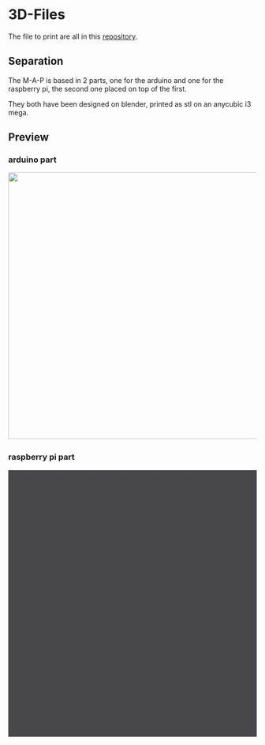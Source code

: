 # 3D-Files
The file to print are all in this [repository](https://github.com/M-A-P-Organisation/3D-files).
## Separation
The M-A-P is based in 2 parts, one for the arduino and one for the raspberry pi, the second one placed on top of the first.

They both have been designed on blender, printed as stl on an anycubic i3 mega.

## Preview
### arduino part
 <img src="https://github.com/M-A-P-Organisation/heavy-files/blob/main/gifs/down.gif" alt="" width="960" height="540"> 

 ### raspberry pi part
 <img src="https://github.com/M-A-P-Organisation/heavy-files/blob/main/gifs/up.gif" alt="" width="960" height="540"> 